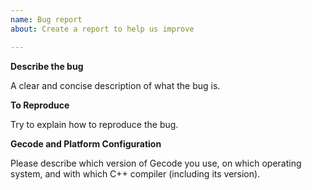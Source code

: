 ```yaml
---
name: Bug report
about: Create a report to help us improve

---
```


**Describe the bug**

A clear and concise description of what the bug is.

**To Reproduce**

Try to explain how to reproduce the bug.

**Gecode and Platform Configuration**

Please describe which version of Gecode you use, on which operating system, and with which C++ compiler (including its version).
